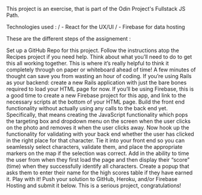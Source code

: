 This project is an exercise, that is part of the Odin Project's Fullstack JS Path.

Technologies used :
/ - React for the UX/UI
/ - Firebase for data hosting

These are the different steps of the assignement :

Set up a GitHub Repo for this project. Follow the instructions atop the Recipes project if you need help.
Think about what you’ll need to do to get this all working together. This is where it’s really helpful to think it completely through on paper or whiteboard ahead of time! A few minutes of thought can save you from wasting an hour of coding.
If you’re using Rails as your backend: create a new Rails application with just the bare bones required to load your HTML page for now. If you’ll be using Firebase, this is a good time to create a new Firebase project for this app, and link to the necessary scripts at the bottom of your HTML page.
Build the front end functionality without actually using any calls to the back end yet. Specifically, that means creating the JavaScript functionality which pops the targeting box and dropdown menu on the screen when the user clicks on the photo and removes it when the user clicks away.
Now hook up the functionality for validating with your back end whether the user has clicked in the right place for that character.
Tie it into your front end so you can seamlessly select characters, validate them, and place the appropriate markers on the map if the selection was correct.
Add in the ability to time the user from when they first load the page and then display their “score” (time) when they successfully identify all characters. Create a popup that asks them to enter their name for the high scores table if they have earned it.
Play with it!
Push your solution to GitHub, Heroku, and/or Firebase Hosting and submit it below. This is a serious project, congratulations!
